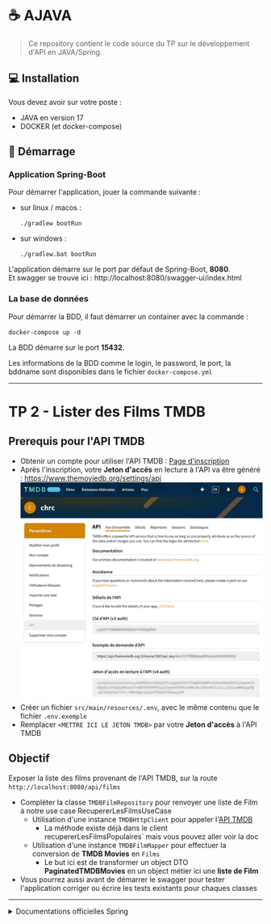 # ☕ AJAVA

> Ce repository contient le code source du TP sur le développement d'API en JAVA/Spring.

## 💻 Installation

Vous devez avoir sur votre poste :

* JAVA en version 17
* DOCKER (et docker-compose)

## 🚀 Démarrage

### Application Spring-Boot

Pour démarrer l'application, jouer la commande suivante :

* sur linux / macos :
    ```shell
    ./gradlew bootRun
    ```
* sur windows :
    ```shell
    ./gradlew.bat bootRun
    ```

L'application démarre sur le port par défaut de Spring-Boot, **8080**. <br>
Et swagger se trouve ici : http://localhost:8080/swagger-ui/index.html

### La base de données

Pour démarrer la BDD, il faut démarrer un container avec la commande :

``` shell
docker-compose up -d
```

La BDD démarre sur le port **15432**.

Les informations de la BDD comme le login, le password, le port, la bddname sont disponibles dans le
fichier `docker-compose.yml`

---

# TP 2 - Lister des Films TMDB

## Prerequis pour l'API TMDB

* Obtenir un compte pour utiliser l'API TMDB : [Page d'inscription](https://www.themoviedb.org/signup)
* Après l'inscription, votre **Jeton d'accès** en lecture à l'API va être
  généré : https://www.themoviedb.org/settings/api
  ![Token API TMDB](doc/img/token-api-TMDB.png)
* Créer un fichier `src/main/resources/.env`, avec le même contenu que le fichier `.env.exemple`
* Remplacer `<METTRE ICI LE JETON TMDB>` par votre **Jeton d'accès** à l'API TMDB

## Objectif

Exposer la liste des films provenant de l'API TMDB, sur la route `http://localhost:8080/api/films`

* Compléter la classe `TMDBFilmRepository` pour renvoyer une liste de Film à notre use case RecupererLesFilmsUseCase
  * Utilisation d'une instance `TMDBHttpClient` pour appeler
    l'[API TMDB](https://developers.themoviedb.org/3/movies/get-popular-movies)
    * La méthode existe déjà dans le client recupererLesFilmsPopulaires` mais vous pouvez aller voir la doc
  * Utilisation d'une instance `TMDBFilmMapper` pour effectuer la conversion de **TMDB Movies** en `Films`
    * Le but ici est de transformer un object DTO **PaginatedTMDBMovies** en un object métier ici une **liste de Film**
* Vous pourrez aussi avant de démarrer le swagger pour tester l'application corriger ou écrire les tests existants pour chaques classes

---

<details>
  <summary>Documentations officielles Spring</summary>

### Documentations Spring

* [Official Gradle documentation](https://docs.gradle.org)
* [Spring Boot Gradle Plugin Reference Guide](https://docs.spring.io/spring-boot/docs/2.7.1/gradle-plugin/reference/html/)
* [Create an OCI image](https://docs.spring.io/spring-boot/docs/2.7.1/gradle-plugin/reference/html/#build-image)
* [Testcontainers Postgres Module Reference Guide](https://www.testcontainers.org/modules/databases/postgres/)
* [Spring Boot DevTools](https://docs.spring.io/spring-boot/docs/2.7.1/reference/htmlsingle/#using.devtools)
* [Spring Security](https://docs.spring.io/spring-boot/docs/2.7.1/reference/htmlsingle/#web.security)
* [Spring Web](https://docs.spring.io/spring-boot/docs/2.7.1/reference/htmlsingle/#web)
* [Testcontainers](https://www.testcontainers.org/)
* [Spring REST Docs](https://docs.spring.io/spring-restdocs/docs/current/reference/html5/)
* [Spring Data JPA](https://docs.spring.io/spring-boot/docs/2.7.1/reference/htmlsingle/#data.sql.jpa-and-spring-data)
* [Spring Boot Actuator](https://docs.spring.io/spring-boot/docs/2.7.1/reference/htmlsingle/#actuator)

### Guides

* [Securing a Web Application](https://spring.io/guides/gs/securing-web/)
* [Spring Boot and OAuth2](https://spring.io/guides/tutorials/spring-boot-oauth2/)
* [Authenticating a User with LDAP](https://spring.io/guides/gs/authenticating-ldap/)
* [Building a RESTful Web Service](https://spring.io/guides/gs/rest-service/)
* [Serving Web Content with Spring MVC](https://spring.io/guides/gs/serving-web-content/)
* [Building REST services with Spring](https://spring.io/guides/tutorials/rest/)
* [Accessing Data with JPA](https://spring.io/guides/gs/accessing-data-jpa/)
* [Building a RESTful Web Service with Spring Boot Actuator](https://spring.io/guides/gs/actuator-service/)

### Liens supplémentaires

* [Gradle Build Scans – insights for your project's build](https://scans.gradle.com#gradle)

</details>
